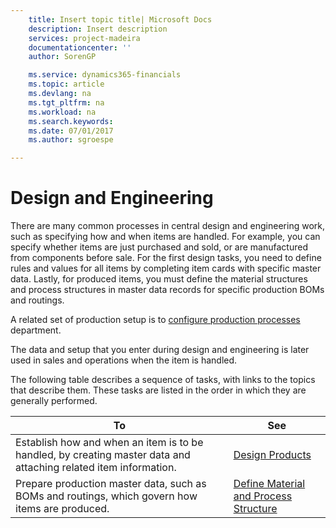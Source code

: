 ```yaml
---
    title: Insert topic title| Microsoft Docs
    description: Insert description
    services: project-madeira
    documentationcenter: ''
    author: SorenGP

    ms.service: dynamics365-financials
    ms.topic: article
    ms.devlang: na
    ms.tgt_pltfrm: na
    ms.workload: na
    ms.search.keywords:
    ms.date: 07/01/2017
    ms.author: sgroespe

---
```

# Design and Engineering
There are many common processes in central design and engineering work, such as specifying how and when items are handled. For example, you can specify whether items are just purchased and sold, or are manufactured from components before sale. For the first design tasks, you need to define rules and values for all items by completing item cards with specific master data. Lastly, for produced items, you must define the material structures and process structures in master data records for specific production BOMs and routings.  
  
 A related set of production setup is to [configure production processes](../production.md) department.  
  
 The data and setup that you enter during design and engineering is later used in sales and operations when the item is handled.  
  
 The following table describes a sequence of tasks, with links to the topics that describe them. These tasks are listed in the order in which they are generally performed.  
  
|**To**|**See**|  
|------------|-------------|  
|Establish how and when an item is to be handled, by creating master data and attaching related item information.|[Design Products](../design-products.md)|  
|Prepare production master data, such as BOMs and routings, which govern how items are produced.|[Define Material and Process Structure](../define-material-and-process-structure.md)|